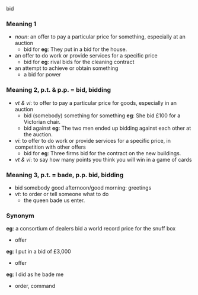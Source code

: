 bid

### Meaning 1
+ _noun_: an offer to pay a particular price for something, especially at an auction
    + bid for __eg__: They put in a bid for the house.
+ an offer to do work or provide services for a specific price
    + bid for __eg__: rival bids for the cleaning contract
+ an attempt to achieve or obtain something
    + a bid for power
### Meaning 2, p.t. & p.p. = bid, bidding
+ _vt & vi_: to offer to pay a particular price for goods, especially in an auction
    + bid (somebody) something for something __eg__: She bid £100 for a Victorian chair.
    + bid against __eg__: The two men ended up bidding against each other at the auction.
+ _vi_: to offer to do work or provide services for a specific price, in competition with other offers
    + bid for __eg__: Three firms bid for the contract on the new buildings.
+ _vt & vi_: to say how many points you think you will win in a game of cards
### Meaning 3, p.t. = bade, p.p. bid, bidding
+ bid somebody good afternoon/good morning: greetings
+ _vt_: to order or tell someone what to do
    + the queen bade us enter.

### Synonym

__eg__: a consortium of dealers bid a world record price for the snuff box 

+ offer

__eg__: I put in a bid of £3,000 

+ offer

__eg__: I did as he bade me

+ order, command

